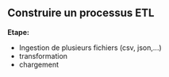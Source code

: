 ## Construire un processus ETL

**Etape:**
- Ingestion de plusieurs fichiers (csv, json,...)
- transformation
- chargement